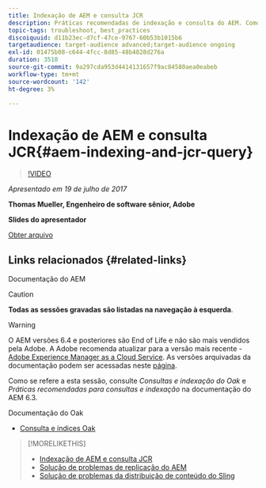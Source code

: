 ```yaml
---
title: Indexação de AEM e consulta JCR
description: Práticas recomendadas de indexação e consulta do AEM. Como solucionar problemas de consulta no AEM e como configurar e gerenciar índices.
topic-tags: troubleshoot, best_practices
discoiquuid: d11b23ec-d7cf-47ce-9767-60b53b1015b6
targetaudience: target-audience advanced;target-audience ongoing
exl-id: 01475b08-c644-4fcc-8d85-48b4828d276a
duration: 3510
source-git-commit: 9a297cda953d4414131657f9ac84580aea0eabeb
workflow-type: tm+mt
source-wordcount: '142'
ht-degree: 3%

---
```


# Indexação de AEM e consulta JCR{#aem-indexing-and-jcr-query}

>[!VIDEO](https://video.tv.adobe.com/v/19133/?quality=9)

*Apresentado em 19 de julho de 2017*

**Thomas Mueller, Engenheiro de software sênior, Adobe**

**Slides do apresentador**

[Obter arquivo](assets/aem-gems-aem-indexing-and-jcr-query.pdf)

## Links relacionados {#related-links}

Documentação do AEM

>[!CAUTION]
>
>**Todas as sessões gravadas são listadas na navegação à esquerda**.

>[!WARNING]
>
>O AEM versões 6.4 e posteriores são End of Life e não são mais vendidos pela Adobe.  A Adobe recomenda atualizar para a versão mais recente - [Adobe Experience Manager as a Cloud Service](https://experienceleague.adobe.com/docs/experience-manager-cloud-service.html?lang=pt-BR).  As versões arquivadas da documentação podem ser acessadas neste [página](https://experienceleague.adobe.com/docs/experience-manager-release-information/aem-release-updates/previous-updates/aem-previous-versions.html?lang=pt-BR).
>
>Como se refere a esta sessão, consulte *Consultas e indexação do Oak* e *Práticas recomendadas para consultas e indexação* na documentação do AEM 6.3.

Documentação do Oak

* [Consulta e índices Oak](https://experienceleague.adobe.com/docs/experience-manager-65/deploying/deploying/queries-and-indexing.html?lang=pt-BR)

<!--
[Get back to the Overview](https://helpx.adobe.com/experience-manager/kt/eseminars/gems/aem-index.html)
-->

>[!MORELIKETHIS]
>
>* [Indexação de AEM e consulta JCR](aem-indexing-jcr-query.md)
>* [Solução de problemas de replicação do AEM](aem-troubleshooting-aem-replication.md)
>* [Solução de problemas da distribuição de conteúdo do Sling](aem-troubleshooting-sling.md)
<!-- 
>* linking to helpx, removed for now [Adobe Experience Manager: AEM 6.x Maintenance Tasks](https://helpx.adobe.com/experience-manager/kt/eseminars/ccoo-aem-Aug-register.html)
-->
